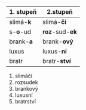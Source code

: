 | 1. stupeň   | 2.stupeň           |
| ----------- | ------------------ |
| slimá-**k** | slimá-**čí**       |
| s-**o**-ud  | **roz**-sud-**ek** |
| brank-**a** | brank-**ový**      |
| luxus       | luxus-**ní**       |
| bratr       | bratr-**ství**     | 

1) slimáčí 
2) rozsudek
3) brankový 
4) luxusní
5) bratrství